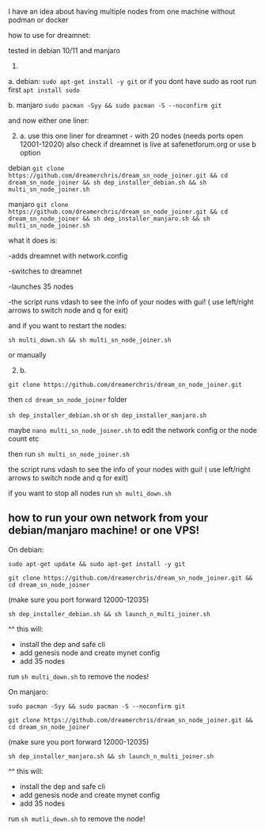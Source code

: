 I have an idea about having multiple nodes from one machine without podman or docker

how to use for dreamnet:

tested in debian 10/11 and manjaro

1. 
a. debian: `sudo apt-get install -y git` or if you dont have sudo as root run first `apt install sudo`

b. manjaro `sudo pacman -Syy && sudo pacman -S --noconfirm git`

and now either one liner:

2. a. 
use this one liner for dreamnet - with 20 nodes (needs ports open 12001-12020) also check if dreamnet is live at safenetforum.org or use b option

debian `git clone https://github.com/dreamerchris/dream_sn_node_joiner.git && cd dream_sn_node_joiner && sh dep_installer_debian.sh && sh multi_sn_node_joiner.sh`

manjaro `git clone https://github.com/dreamerchris/dream_sn_node_joiner.git && cd dream_sn_node_joiner && sh dep_installer_manjaro.sh && sh multi_sn_node_joiner.sh`

what it does is:

-adds dreamnet with network.config

-switches to dreamnet

-launches 35 nodes

-the script runs vdash to see the info of your nodes with gui! ( use left/right arrows to switch node and q for exit)

and if you want to restart the nodes:

`sh multi_down.sh && sh multi_sn_node_joiner.sh`

or manually

2. b. 

`git clone https://github.com/dreamerchris/dream_sn_node_joiner.git`

then `cd dream_sn_node_joiner` folder

`sh dep_installer_debian.sh` or `sh dep_installer_manjaro.sh`

maybe `nano multi_sn_node_joiner.sh` to edit the network config or the node count etc

then run `sh multi_sn_node_joiner.sh`

the script runs vdash to see the info of your nodes with gui! ( use left/right arrows to switch node and q for exit)

if you want to stop all nodes run `sh multi_down.sh`



## how to run your own network from your debian/manjaro machine! or one VPS!

On debian:

`sudo apt-get update && sudo apt-get install -y git`

`git clone https://github.com/dreamerchris/dream_sn_node_joiner.git && cd dream_sn_node_joiner`

(make sure you port forward 12000-12035)

`sh dep_installer_debian.sh && sh launch_n_multi_joiner.sh`

^^ this will:
- install the dep and safe cli
- add genesis node and create mynet config
- add 35 nodes

run `sh multi_down.sh` to remove the nodes! 



On manjaro:

`sudo pacman -Syy && sudo pacman -S --noconfirm git`

`git clone https://github.com/dreamerchris/dream_sn_node_joiner.git && cd dream_sn_node_joiner`

(make sure you port forward 12000-12035)

`sh dep_installer_manjaro.sh && sh launch_n_multi_joiner.sh`

^^ this will:
- install the dep and safe cli
- add genesis node and create mynet config
- add 35 nodes

run `sh mutli_down.sh` to remove the node!
